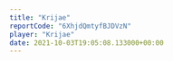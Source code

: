 ```yaml
---
title: "Krijae"
reportCode: "6XhjdQmtyfBJDVzN"
player: "Krijae"
date: 2021-10-03T19:05:08.133000+00:00
---
```

